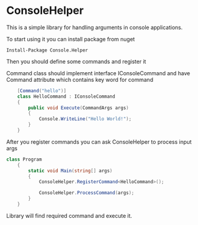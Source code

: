 ConsoleHelper
=============

This is a simple library for handling arguments in console applications.

To start using it you can install package from nuget

```
Install-Package Console.Helper 
```

Then you should define some commands and register it 

Command class should implement interface IConsoleCommand and have Command attribute which contains key word for command

```csharp
    [Command("hello")]
    class HelloCommand : IConsoleCommand
    {
        public void Execute(CommandArgs args)
        {
            Console.WriteLine("Hello World!");
        }
    }
```

After you register commands you can ask ConsoleHelper to process input args

```csharp
class Program
    {
        static void Main(string[] args)
        {
            ConsoleHelper.RegisterCommand<HelloCommand>();

            ConsoleHelper.ProcessCommand(args);
        }
    }
```

Library will find required command and execute it. 
